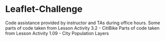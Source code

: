 # Leaflet-Challenge

Code assistance provided by instructor and TAs during office hours.
Some parts of code taken from Lesson Activity 3.2 - CitiBike
Parts of code taken from Lesson Activity 1.09 - City Population Layers
